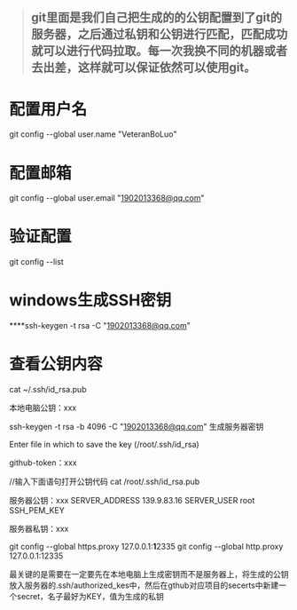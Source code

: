 

> ## **git里面是我们自己把生成的的公钥配置到了git的服务器，之后通过私钥和公钥进行匹配，匹配成功就可以进行代码拉取。每一次我换不同的机器或者去出差，这样就可以保证依然可以使用git。**

# 配置用户名

git config --global user.name "VeteranBoLuo"

# 配置邮箱

git config --global user.email "1902013368@qq.com"

# 验证配置

git config --list



# windows生成SSH密钥

****ssh-keygen -t rsa -C "1902013368@qq.com"

# 查看公钥内容

cat ~/.ssh/id_rsa.pub

本地电脑公钥：xxx






ssh-keygen -t rsa -b 4096 -C "1902013368@qq.com" 生成服务器密钥

Enter file in which to save the key (/root/.ssh/id_rsa)

github-token：xxx

//输入下面语句打开公钥代码
cat /root/.ssh/id_rsa.pub



服务器公钥：xxx
SERVER_ADDRESS 139.9.83.16
SERVER_USER root
SSH_PEM_KEY 

服务器私钥：xxx

git config --global https.proxy 127.0.0.1:**1**2335
git config --global http.proxy 127.0.0.1:12335






最关键的是需要在一定要先在本地电脑上生成密钥而不是服务器上，将生成的公钥放入服务器的.ssh/authorized_kes中，然后在gthub对应项目的secerts中新建一个secret，名子最好为KEY，值为生成的私钥
